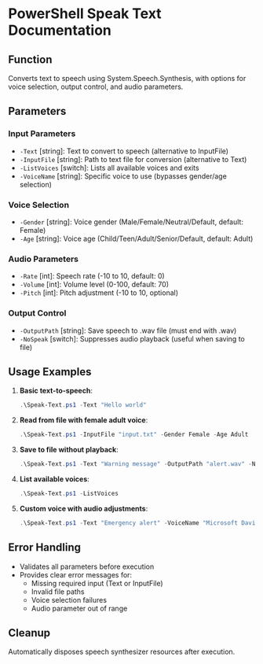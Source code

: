 # PowerShell Speak Text Documentation

## Function
Converts text to speech using System.Speech.Synthesis, with options for voice selection, output control, and audio parameters.

## Parameters

### Input Parameters
- `-Text` [string]: Text to convert to speech (alternative to InputFile)
- `-InputFile` [string]: Path to text file for conversion (alternative to Text)
- `-ListVoices` [switch]: Lists all available voices and exits
- `-VoiceName` [string]: Specific voice to use (bypasses gender/age selection)

### Voice Selection
- `-Gender` [string]: Voice gender (Male/Female/Neutral/Default, default: Female)
- `-Age` [string]: Voice age (Child/Teen/Adult/Senior/Default, default: Adult)

### Audio Parameters
- `-Rate` [int]: Speech rate (-10 to 10, default: 0)
- `-Volume` [int]: Volume level (0-100, default: 70)
- `-Pitch` [int]: Pitch adjustment (-10 to 10, optional)

### Output Control
- `-OutputPath` [string]: Save speech to .wav file (must end with .wav)
- `-NoSpeak` [switch]: Suppresses audio playback (useful when saving to file)

## Usage Examples

1. **Basic text-to-speech**:
   ```powershell
   .\Speak-Text.ps1 -Text "Hello world"
   ```

2. **Read from file with female adult voice**:
   ```powershell
   .\Speak-Text.ps1 -InputFile "input.txt" -Gender Female -Age Adult
   ```

3. **Save to file without playback**:
   ```powershell
   .\Speak-Text.ps1 -Text "Warning message" -OutputPath "alert.wav" -NoSpeak
   ```

4. **List available voices**:
   ```powershell
   .\Speak-Text.ps1 -ListVoices
   ```

5. **Custom voice with audio adjustments**:
   ```powershell
   .\Speak-Text.ps1 -Text "Emergency alert" -VoiceName "Microsoft David" -Rate 3 -Volume 90 -Pitch -2
   ```

## Error Handling
- Validates all parameters before execution
- Provides clear error messages for:
  - Missing required input (Text or InputFile)
  - Invalid file paths
  - Voice selection failures
  - Audio parameter out of range

## Cleanup
Automatically disposes speech synthesizer resources after execution.